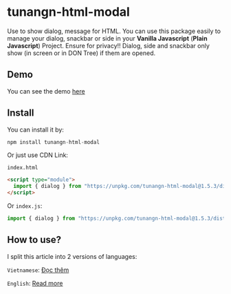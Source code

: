 # tunangn-html-modal
Use to show dialog, message for HTML. You can use this package easily to manage your dialog, snackbar or side in your **Vanilla Javascript** (**Plain Javascript**) Project. Ensure for privacy!! Dialog, side and snackbar only show (in screen or in DON Tree) if them are opened.

## Demo
You can see the demo [here](https://codepen.io/nguyenanhtuan1912/pen/PoxaWEG)

## Install
You can install it by:
```js
npm install tunangn-html-modal
```

Or just use CDN Link:

`index.html`
```html
<script type="module">
  import { dialog } from "https://unpkg.com/tunangn-html-modal@1.5.3/dist/index.js";
</script>
```

Or `index.js`:
```js
import { dialog } from "https://unpkg.com/tunangn-html-modal@1.5.3/dist/index.js";
```

## How to use?
I split this article into 2 versions of languages:

`Vietnamese`: [Đọc thêm](https://github.com/NguyenAnhTuan1912/tunangn-html-modal/blob/main/README_VIE.md)

`English`: [Read more](https://github.com/NguyenAnhTuan1912/tunangn-html-modal/blob/main/README_ENG.md)
